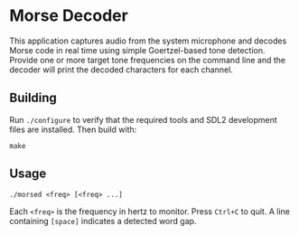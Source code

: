 # Morse Decoder

This application captures audio from the system microphone and decodes Morse code in real time using simple Goertzel-based tone detection. Provide one or more target tone frequencies on the command line and the decoder will print the decoded characters for each channel.

## Building

Run `./configure` to verify that the required tools and SDL2 development files are installed. Then build with:

```
make
```

## Usage

```
./morsed <freq> [<freq> ...]
```

Each `<freq>` is the frequency in hertz to monitor. Press `Ctrl+C` to quit. A line containing `[space]` indicates a detected word gap.
